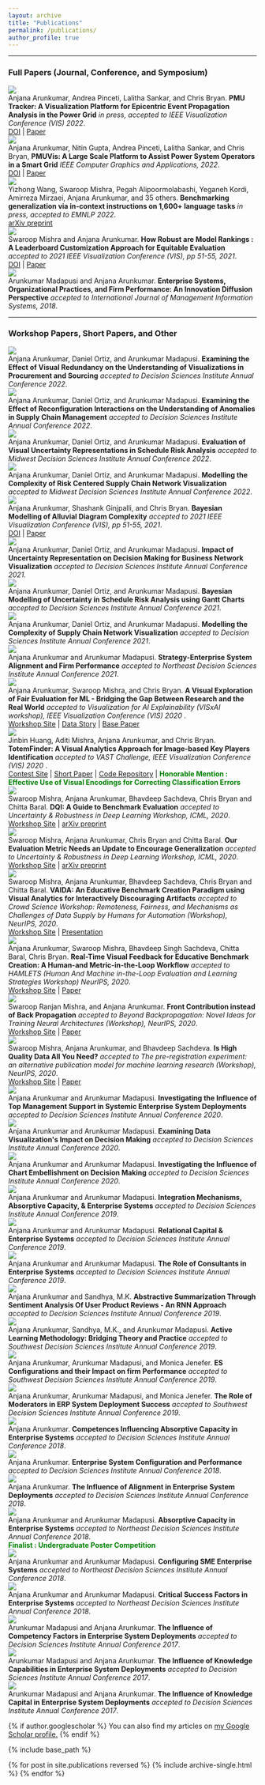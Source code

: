 ```yaml
---
layout: archive
title: "Publications"
permalink: /publications/
author_profile: true
---
```


<link href="https://cdn.jsdelivr.net/npm/bootstrap@5.0.2/dist/css/bootstrap.min.css" rel="stylesheet" integrity="sha384-EVSTQN3/azprG1Anm3QDgpJLIm9Nao0Yz1ztcQTwFspd3yD65VohhpuuCOmLASjC" crossorigin="anonymous">

<hr>

<h3 class="mt-4">Full Papers (Journal, Conference, and Symposium)</h3>

<div class="container">
  <div class="row">
    <div class="col-2 my-2">
      <img class="border rounded shadow img-fluid" src="/images/papers/arunkumar2022pmutracker.png" data-holder-rendered="true">
    </div>
    <div class="col-10 my-2">
      Anjana Arunkumar, Andrea Pinceti, Lalitha Sankar, and Chris Bryan.
      <b>PMU Tracker: A Visualization Platform for Epicentric Event Propagation Analysis in the Power Grid</b>
      <i> in press, accepted to IEEE Visualization Conference (VIS) 2022</i>.
      <br/>
      <a class="link-danger" href="https://ieeexplore.ieee.org/abstract/document/9903279" target="_blank">DOI</a> | <a href="https://aarunku5.github.io/files/arunkumar2022pmutracker.pdf">Paper</a>
    </div>
    <div class="col-2 my-2">
      <img class="border rounded shadow img-fluid" src="/images/papers/arunkumar2022pmuvis.png" data-holder-rendered="true">
    </div>
    <div class="col-10 my-2">
      Anjana Arunkumar, Nitin Gupta, Andrea Pinceti, Lalitha Sankar, and Chris Bryan,
      <b>PMUVis: A Large Scale Platform to Assist Power System Operators in a Smart Grid</b>
      <i> IEEE Computer Graphics and Applications, 2022</i>.
      <br/>
      <a class="link-danger" href="https://ieeexplore.ieee.org/document/9765704" target="_blank">DOI</a> | <a href="https://aarunku5.github.io/files/arunkumar2022pmuvis.pdf">Paper</a>
    </div>
    <div class="col-2 my-2">
      <img class="border rounded shadow img-fluid" src="/images/papers/wang2022instructions.png" data-holder-rendered="true">
    </div>
    <div class="col-10 my-2">
      Yizhong Wang, Swaroop Mishra, Pegah Alipoormolabashi, Yeganeh Kordi, Amirreza Mirzaei, Anjana Arunkumar, and 35 others.
      <b>Benchmarking generalization via in-context instructions on 1,600+ language tasks</b>
      <i> in press, accepted to EMNLP 2022</i>.
      <br/>
      <a href="https://aarunku5.github.io/files/wang2022instructions.pdf">arXiv preprint</a>
    </div>    
    <div class="col-2 my-2">
      <img class="border rounded shadow img-fluid" src="/images/papers/arunkumar2021leaderboard.png" data-holder-rendered="true">
    </div>
    <div class="col-10 my-2">
      Swaroop Mishra and Anjana Arunkumar.
      <b>How Robust are Model Rankings : A Leaderboard Customization Approach for Equitable Evaluation</b>
      <i> accepted to 2021 IEEE Visualization Conference (VIS), pp 51-55, 2021</i>.
      <br/>
      <a class="link-danger" href="https://ojs.aaai.org/index.php/AAAI/article/view/17599" target="_blank">DOI</a> | <a href="https://aarunku5.github.io/files/arunkumar2021leaderboard.pdf">Paper</a>
    </div> 
    <div class="col-2 my-2">
      <img class="border rounded shadow img-fluid" src="/images/papers/arunkumar2018journal.png" data-holder-rendered="true">
    </div>
    <div class="col-10 my-2">
      Arunkumar Madapusi and Anjana Arunkumar.
      <b> Enterprise Systems, Organizational Practices, and Firm Performance: An Innovation Diffusion Perspective</b>
      <i> accepted to International Journal of Management Information Systems, 2018</i>.
    </div>  



  </div>
</div>

<hr>

<h3 class="mt-4">Workshop Papers, Short Papers, and Other</h3>

<div class="container">
  <div class="row">
    <div class="col-2 my-2">
      <img class="border rounded shadow img-fluid" src="/images/papers/arunkumar2022dsi-1.png" data-holder-rendered="true">
    </div>
    <div class="col-10 my-2">
      Anjana Arunkumar, Daniel Ortiz, and Arunkumar Madapusi.
      <b>Examining the Effect of Visual Redundancy on the Understanding of Visualizations in Procurement and Sourcing</b>
      <i> accepted to Decision Sciences Institute Annual Conference 2022</i>.
    </div>
    <div class="col-2 my-2">
      <img class="border rounded shadow img-fluid" src="/images/papers/arunkumar2022dsi-2.png" data-holder-rendered="true">
    </div>
    <div class="col-10 my-2">
      Anjana Arunkumar, Daniel Ortiz, and Arunkumar Madapusi.
      <b>Examining the Effect of Reconfiguration Interactions on the Understanding of Anomalies in Supply Chain Management</b>
      <i> accepted to Decision Sciences Institute Annual Conference 2022</i>.
      <br/>
    </div>
     <div class="col-2 my-2">
      <img class="border rounded shadow img-fluid" src="/images/papers/arunkumar2022mwdsi-1.png" data-holder-rendered="true">
    </div>
    <div class="col-10 my-2">
      Anjana Arunkumar, Daniel Ortiz, and Arunkumar Madapusi.
      <b>Evaluation of Visual Uncertainty Representations in Schedule Risk Analysis</b>
      <i> accepted to Midwest Decision Sciences Institute Annual Conference 2022</i>.
      <br/>
    </div>
      <div class="col-2 my-2">
      <img class="border rounded shadow img-fluid" src="/images/papers/arunkumar2022mwdsi-2.png" data-holder-rendered="true">
    </div>
    <div class="col-10 my-2">
      Anjana Arunkumar, Daniel Ortiz, and Arunkumar Madapusi.
      <b>Modelling the Complexity of Risk Centered Supply Chain Network Visualization</b>
      <i> accepted to Midwest Decision Sciences Institute Annual Conference 2022</i>.
      <br/>
    </div> 
    <div class="col-2 my-2">
      <img class="border rounded shadow img-fluid" src="/images/papers/arunkumar2021bayesian.png" data-holder-rendered="true">
    </div>
    <div class="col-10 my-2">
      Anjana Arunkumar, Shashank Ginjpalli, and Chris Bryan.
      <b>Bayesian Modelling of Alluvial Diagram Complexity</b>
      <i> accepted to 2021 IEEE Visualization Conference (VIS), pp 51-55, 2021</i>.
      <br/>
      <a class="link-danger" href="https://ieeexplore.ieee.org/abstract/document/9623282" target="_blank">DOI</a> | <a href="https://aarunku5.github.io/files/arunkumar2021bayesian.pdf">Paper</a>
    </div> 
    <div class="col-2 my-2">
      <img class="border rounded shadow img-fluid" src="/images/papers/arunkumar2021dsi-1.png" data-holder-rendered="true">
    </div>
    <div class="col-10 my-2">
      Anjana Arunkumar, Daniel Ortiz, and Arunkumar Madapusi.
      <b>Impact of Uncertainty Representation on Decision Making for Business Network Visualization</b>
      <i> accepted to Decision Sciences Institute Annual Conference 2021</i>.
      <br/>
    </div> 
    <div class="col-2 my-2">
      <img class="border rounded shadow img-fluid" src="/images/papers/arunkumar2021dsi-2.png" data-holder-rendered="true">
    </div>
    <div class="col-10 my-2">
      Anjana Arunkumar, Daniel Ortiz, and Arunkumar Madapusi.
      <b>Bayesian Modelling of Uncertainty in Schedule Risk Analysis using Gantt Charts</b>
      <i> accepted to Decision Sciences Institute Annual Conference 2021</i>.
      <br/>
    </div> 
    <div class="col-2 my-2">
      <img class="border rounded shadow img-fluid" src="/images/papers/arunkumar2021dsi-3.png" data-holder-rendered="true">
    </div>
    <div class="col-10 my-2">
      Anjana Arunkumar, Daniel Ortiz, and Arunkumar Madapusi.
      <b>Modelling the Complexity of Supply Chain Network Visualization</b>
      <i> accepted to Decision Sciences Institute Annual Conference 2021</i>.
      <br/>
    </div> 
    <div class="col-2 my-2">
      <img class="border rounded shadow img-fluid" src="/images/papers/arunkumar2021nedsi-1.png" data-holder-rendered="true">
    </div>
    <div class="col-10 my-2">
      Anjana Arunkumar and Arunkumar Madapusi.
      <b>Strategy-Enterprise System Alignment and Firm Performance</b>
      <i> accepted to Northeast Decision Sciences Institute Annual Conference 2021</i>.
      <br/>
    </div> 
    <div class="col-2 my-2">
      <img class="border rounded shadow img-fluid" src="/images/papers/arunkumar2020visxai.png" data-holder-rendered="true">
    </div>
    <div class="col-10 my-2">
      Anjana Arunkumar, Swaroop Mishra, and Chris Bryan.
      <b>A Visual Exploration of Fair Evaluation for ML - Bridging the Gap Between Research and the Real World</b>
      <i> accepted to Visualization for AI Explainability (VISxAI workshop), IEEE Visualization Conference (VIS) 2020 </i>.
      <br/>
      <a class="link-danger" href="https://visxai.io/2020.html">Workshop Site</a> | <a href="https://aarunku5.github.io/files/arunkumar2021visxai/index.html">Data Story</a> | <a class="link-danger" href="https://aarunku5.github.io/files/arunkumar2021leaderboard.pdf" target="_blank">Base Paper</a>
    </div> 
    <div class="col-2 my-2">
      <img class="border rounded shadow img-fluid" src="/images/papers/huang2020totemfinder.png" data-holder-rendered="true">
    </div>
    <div class="col-10 my-2">
      Jinbin Huang, Aditi Mishra, Anjana Arunkumar, and Chris Bryan. 
      <b>TotemFinder: A Visual Analytics Approach for Image-based Key Players Identification</b>
      <i> accepted to VAST Challenge, IEEE Visualization Conference (VIS) 2020 </i>.
      <br/>
      <a class="link-danger" href="https://vast-challenge.github.io/2020/" target="_blank">Contest Site</a> | <a href="https://aarunku5.github.io/files/huang2020totemfinder.pdf">Short Paper</a> | <a class="link-danger" href="https://github.com/JakobWong/VAST2020">Code Repository</a> | <b style="color:green;">Honorable Mention : Effective Use of Visual Encodings for Correcting Classification Errors</b>
    </div> 
    <div class="col-2 my-2">
      <img class="border rounded shadow img-fluid" src="/images/papers/mishra2020udl-1.png" data-holder-rendered="true">
    </div>
    <div class="col-10 my-2">
      Swaroop Mishra, Anjana Arunkumar, Bhavdeep Sachdeva, Chris Bryan and Chitta Baral. 
      <b>DQI: A Guide to Benchmark Evaluation</b>
      <i> accepted to Uncertainty & Robustness in Deep Learning Workshop, ICML, 2020</i>.
      <br/>
      <a class="link-danger" href="https://sites.google.com/view/udlworkshop2020/home?authuser=0" target="_blank">Workshop Site</a> | <a href="https://aarunku5.github.io/files/mishra2020udl-1.pdf">arXiv preprint</a>
    </div> 
    <div class="col-2 my-2">
      <img class="border rounded shadow img-fluid" src="/images/papers/mishra2020udl-2.png" data-holder-rendered="true">
    </div>
    <div class="col-10 my-2">
      Swaroop Mishra, Anjana Arunkumar, Chris Bryan and Chitta Baral. 
      <b>Our Evaluation Metric Needs an Update to Encourage Generalization</b>
      <i> accepted to Uncertainty & Robustness in Deep Learning Workshop, ICML, 2020</i>.
      <br/>
      <a class="link-danger" href="https://sites.google.com/view/udlworkshop2020/home?authuser=0" target="_blank">Workshop Site</a> | <a href="https://aarunku5.github.io/files/mishra2020udl-2.pdf">arXiv preprint</a>
    </div> 
    <div class="col-2 my-2">
      <img class="border rounded shadow img-fluid" src="/images/papers/arunkumar2020crowd.png" data-holder-rendered="true">
    </div>
    <div class="col-10 my-2">
      Swaroop Mishra, Anjana Arunkumar, Bhavdeep Sachdeva, Chris Bryan and Chitta Baral. 
      <b>VAIDA: An Educative Benchmark Creation Paradigm using Visual Analytics for Interactively Discouraging Artifacts</b>
      <i> accepted to Crowd Science Workshop: Remoteness, Fairness, and Mechanisms as Challenges of Data Supply by Humans for Automation (Workshop), NeurIPS, 2020</i>.
      <br/>
      <a class="link-danger" href="https://neurips.cc/virtual/2020/protected/workshop_16111.html" target="_blank">Workshop Site</a> | <a href="https://slideslive.com/38941268/vaida-an-educative-benchmark-creation-paradigm-using-visual-analytics-for-interactively-discouraging-artifacts">Presentation</a>
    </div> 
    <div class="col-2 my-2">
      <img class="border rounded shadow img-fluid" src="/images/papers/arunkumar2020hamlets.png" data-holder-rendered="true">
    </div>
    <div class="col-10 my-2">
      Anjana Arunkumar, Swaroop Mishra, Bhavdeep Singh Sachdeva, Chitta Baral, Chris Bryan. 
      <b>Real-Time Visual Feedback for Educative Benchmark Creation: A Human-and Metric-in-the-Loop Workflow</b>
      <i> accepted to HAMLETS (Human And Machine in-the-Loop Evaluation and Learning Strategies Workshop)  NeurIPS, 2020</i>.
      <br/>
      <a class="link-danger" href="https://hamlets-workshop.github.io" target="_blank">Workshop Site</a> | <a href="https://aarunku5.github.io/files/arunkumar2020hamlets.pdf">Paper</a>
    </div> 
    <div class="col-2 my-2">
      <img class="border rounded shadow img-fluid" src="/images/papers/mishra2020fcbp.png" data-holder-rendered="true">
    </div>
    <div class="col-10 my-2">
      Swaroop Ranjan Mishra, and Anjana Arunkumar. 
      <b>Front Contribution instead of Back Propagation</b>
      <i> accepted to Beyond Backpropagation: Novel Ideas for Training Neural Architectures (Workshop), NeurIPS, 2020</i>.
      <br/>
      <a class="link-danger" href="https://beyondbackprop.github.io" target="_blank">Workshop Site</a> | <a href="https://aarunku5.github.io/files/mishra2020fcbp.pdf">Paper</a>
    </div> 
    <div class="col-2 my-2">
      <img class="border rounded shadow img-fluid" src="/images/papers/mishra2020prereg.png" data-holder-rendered="true">
    </div>
    <div class="col-10 my-2">
      Swaroop Mishra, Anjana Arunkumar, and Bhavdeep Sachdeva. 
      <b>Is High Quality Data All You Need?</b>
      <i> accepted to The pre-registration experiment: an alternative publication model for machine learning research (Workshop), NeurIPS, 2020</i>.
      <br/>
      <a class="link-danger" href="https://preregister.science/neurips2020.html" target="_blank">Workshop Site</a> | <a href="https://aarunku5.github.io/files/mishra2020prereg.pdf">Paper</a>
    </div> 
    <div class="col-2 my-2">
      <img class="border rounded shadow img-fluid" src="/images/papers/arunkumar2020dsi-1.png" data-holder-rendered="true">
    </div>
    <div class="col-10 my-2">
      Anjana Arunkumar and Arunkumar Madapusi.
      <b>Investigating the Influence of Top Management Support in Systemic Enterprise System Deployments</b>
      <i> accepted to Decision Sciences Institute Annual Conference 2020</i>.
    </div>
    <div class="col-2 my-2">
      <img class="border rounded shadow img-fluid" src="/images/papers/arunkumar2020dsi-2.png" data-holder-rendered="true">
    </div>
    <div class="col-10 my-2">
      Anjana Arunkumar and Arunkumar Madapusi.
      <b>Examining Data Visualization's Impact on Decision Making</b>
      <i> accepted to Decision Sciences Institute Annual Conference 2020</i>.
    </div>
    <div class="col-2 my-2">
      <img class="border rounded shadow img-fluid" src="/images/papers/arunkumar2020dsi-3.png" data-holder-rendered="true">
    </div>
    <div class="col-10 my-2">
      Anjana Arunkumar and Arunkumar Madapusi.
      <b>Investigating the Influence of Chart Embellishment on Decision Making</b>
      <i> accepted to Decision Sciences Institute Annual Conference 2020</i>.
    </div>    
    <div class="col-2 my-2">
      <img class="border rounded shadow img-fluid" src="/images/papers/arunkumar2019dsi-1.png" data-holder-rendered="true">
    </div>
    <div class="col-10 my-2">
      Anjana Arunkumar and Arunkumar Madapusi.
      <b>Integration Mechanisms, Absorptive Capacity, & Enterprise Systems</b>
      <i> accepted to Decision Sciences Institute Annual Conference 2019</i>.
    </div>    
    <div class="col-2 my-2">
      <img class="border rounded shadow img-fluid" src="/images/papers/arunkumar2019dsi-2.png" data-holder-rendered="true">
    </div>
    <div class="col-10 my-2">
      Anjana Arunkumar and Arunkumar Madapusi.
      <b>Relational Capital & Enterprise Systems</b>
      <i> accepted to Decision Sciences Institute Annual Conference 2019</i>.
    </div>  
    <div class="col-2 my-2">
      <img class="border rounded shadow img-fluid" src="/images/papers/arunkumar2019dsi-3.png" data-holder-rendered="true">
    </div>
    <div class="col-10 my-2">
      Anjana Arunkumar and Arunkumar Madapusi.
      <b>The Role of Consultants in Enterprise Systems</b>
      <i> accepted to Decision Sciences Institute Annual Conference 2019</i>.
    </div>  
    <div class="col-2 my-2">
      <img class="border rounded shadow img-fluid" src="/images/papers/arunkumar2019dsi-4.png" data-holder-rendered="true">
    </div>
    <div class="col-10 my-2">
      Anjana Arunkumar and Sandhya, M.K.
      <b>Abstractive Summarization Through Sentiment Analysis Of User Product Reviews - An RNN Approach</b>
      <i> accepted to Decision Sciences Institute Annual Conference 2019</i>.
    </div>      
    <div class="col-2 my-2">
      <img class="border rounded shadow img-fluid" src="/images/papers/arunkumar2019swdsi-1.png" data-holder-rendered="true">
    </div>
    <div class="col-10 my-2">
      Anjana Arunkumar, Sandhya, M.K., and Arunkumar Madapusi.
      <b>Active Learning Methodology: Bridging Theory and Practice</b>
      <i> accepted to Southwest Decision Sciences Institute Annual Conference 2019</i>.
    </div>  
    <div class="col-2 my-2">
      <img class="border rounded shadow img-fluid" src="/images/papers/arunkumar2019swdsi-2.png" data-holder-rendered="true">
    </div>
    <div class="col-10 my-2">
      Anjana Arunkumar, Arunkumar Madapusi, and Monica Jenefer.
      <b>ES Configurations and their Impact on firm Performance</b>
      <i> accepted to Southwest Decision Sciences Institute Annual Conference 2019</i>.
    </div>  
    <div class="col-2 my-2">
      <img class="border rounded shadow img-fluid" src="/images/papers/arunkumar2019swdsi-3.png" data-holder-rendered="true">
    </div>
    <div class="col-10 my-2">
      Anjana Arunkumar, Arunkumar Madapusi, and Monica Jenefer.
      <b>The Role of Moderators in ERP System Deployment Success</b>
      <i> accepted to Southwest Decision Sciences Institute Annual Conference 2019</i>.
    </div>  
    <div class="col-2 my-2">
      <img class="border rounded shadow img-fluid" src="/images/papers/arunkumar2018dsi-1.png" data-holder-rendered="true">
    </div>
    <div class="col-10 my-2">
      Anjana Arunkumar.
      <b>Competences Influencing Absorptive Capacity in Enterprise Systems</b>
      <i> accepted to Decision Sciences Institute Annual Conference 2018</i>.
    </div>  
    <div class="col-2 my-2">
      <img class="border rounded shadow img-fluid" src="/images/papers/arunkumar2018dsi-2.png" data-holder-rendered="true">
    </div>
    <div class="col-10 my-2">
      Anjana Arunkumar.
      <b>Enterprise System Configuration and Performance</b>
      <i> accepted to Decision Sciences Institute Annual Conference 2018</i>.
    </div>  
    <div class="col-2 my-2">
      <img class="border rounded shadow img-fluid" src="/images/papers/arunkumar2018dsi-3.png" data-holder-rendered="true">
    </div>
    <div class="col-10 my-2">
      Anjana Arunkumar.
      <b>The Influence of Alignment in Enterprise System Deployments</b>
      <i> accepted to Decision Sciences Institute Annual Conference 2018</i>.
    </div>  
    <div class="col-2 my-2">
      <img class="border rounded shadow img-fluid" src="/images/papers/arunkumar2018nedsi-1.png" data-holder-rendered="true">
    </div>
    <div class="col-10 my-2">
      Anjana Arunkumar and Arunkumar Madapusi.
      <b>Absorptive Capacity in Enterprise Systems</b>
      <i> accepted to Northeast Decision Sciences Institute Annual Conference 2018</i>.
    <br/>
    <b style="color:green;">Finalist : Undergraduate Poster Competition</b>
    </div>  
    <div class="col-2 my-2">
      <img class="border rounded shadow img-fluid" src="/images/papers/arunkumar2018nedsi-2.png" data-holder-rendered="true">
    </div>
    <div class="col-10 my-2">
      Anjana Arunkumar and Arunkumar Madapusi.
      <b>Configuring SME Enterprise Systems</b>
      <i> accepted to Northeast Decision Sciences Institute Annual Conference 2018</i>.
    </div>  
    <div class="col-2 my-2">
      <img class="border rounded shadow img-fluid" src="/images/papers/arunkumar2018nedsi-3.png" data-holder-rendered="true">
    </div>
    <div class="col-10 my-2">
      Anjana Arunkumar and Arunkumar Madapusi.
      <b>Critical Success Factors in Enterprise Systems</b>
      <i> accepted to Northeast Decision Sciences Institute Annual Conference 2018</i>.
    </div>  
    <div class="col-2 my-2">
      <img class="border rounded shadow img-fluid" src="/images/papers/arunkumar2017dsi-1.png" data-holder-rendered="true">
    </div>
    <div class="col-10 my-2">
      Arunkumar Madapusi and Anjana Arunkumar.
      <b>The Influence of Competency Factors in Enterprise System Deployments</b>
      <i> accepted to Decision Sciences Institute Annual Conference 2017</i>.
    </div>  
    <div class="col-2 my-2">
      <img class="border rounded shadow img-fluid" src="/images/papers/arunkumar2017dsi-2.png" data-holder-rendered="true">
    </div>
    <div class="col-10 my-2">
      Arunkumar Madapusi and Anjana Arunkumar.
      <b>The Influence of Knowledge Capabilities in Enterprise System Deployments</b>
      <i> accepted to Decision Sciences Institute Annual Conference 2017</i>.
    </div>  
    <div class="col-2 my-2">
      <img class="border rounded shadow img-fluid" src="/images/papers/arunkumar2017dsi-3.png" data-holder-rendered="true">
    </div>
    <div class="col-10 my-2">
      Arunkumar Madapusi and Anjana Arunkumar.
      <b>The Influence of Knowledge Capital in Enterprise System Deployments</b>
      <i> accepted to Decision Sciences Institute Annual Conference 2017</i>.
    </div>  

  </div>
</div>

{% if author.googlescholar %}
  You can also find my articles on <u><a href="{{author.googlescholar}}">my Google Scholar profile</a>.</u>
{% endif %}

{% include base_path %}

{% for post in site.publications reversed %}
  {% include archive-single.html %}
{% endfor %}